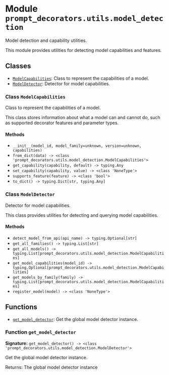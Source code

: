 # Module `prompt_decorators.utils.model_detection`

Model detection and capability utilities.

This module provides utilities for detecting model capabilities and features.

## Classes

- [`ModelCapabilities`](#class-modelcapabilities): Class to represent the capabilities of a model.
- [`ModelDetector`](#class-modeldetector): Detector for model capabilities.

### Class `ModelCapabilities`

Class to represent the capabilities of a model.

This class stores information about what a model can and cannot do,
such as supported decorator features and parameter types.

#### Methods

- `__init__(model_id, model_family=unknown, version=unknown, capabilities)`
- `from_dict(data) -> <class 'prompt_decorators.utils.model_detection.ModelCapabilities'>`
- `get_capability(capability, default) -> typing.Any`
- `set_capability(capability, value) -> <class 'NoneType'>`
- `supports_feature(feature) -> <class 'bool'>`
- `to_dict() -> typing.Dict[str, typing.Any]`

### Class `ModelDetector`

Detector for model capabilities.

This class provides utilities for detecting and querying model capabilities.

#### Methods

- `detect_model_from_api(api_name) -> typing.Optional[str]`
- `get_all_families() -> typing.List[str]`
- `get_all_models() -> typing.List[prompt_decorators.utils.model_detection.ModelCapabilities]`
- `get_model_capabilities(model_id) -> typing.Optional[prompt_decorators.utils.model_detection.ModelCapabilities]`
- `get_models_by_family(family) -> typing.List[prompt_decorators.utils.model_detection.ModelCapabilities]`
- `register_model(model) -> <class 'NoneType'>`

## Functions

- [`get_model_detector`](#function-get_model_detector): Get the global model detector instance.

### Function `get_model_detector`

**Signature:** `get_model_detector() -> <class 'prompt_decorators.utils.model_detection.ModelDetector'>`

Get the global model detector instance.

Returns:
    The global model detector instance
